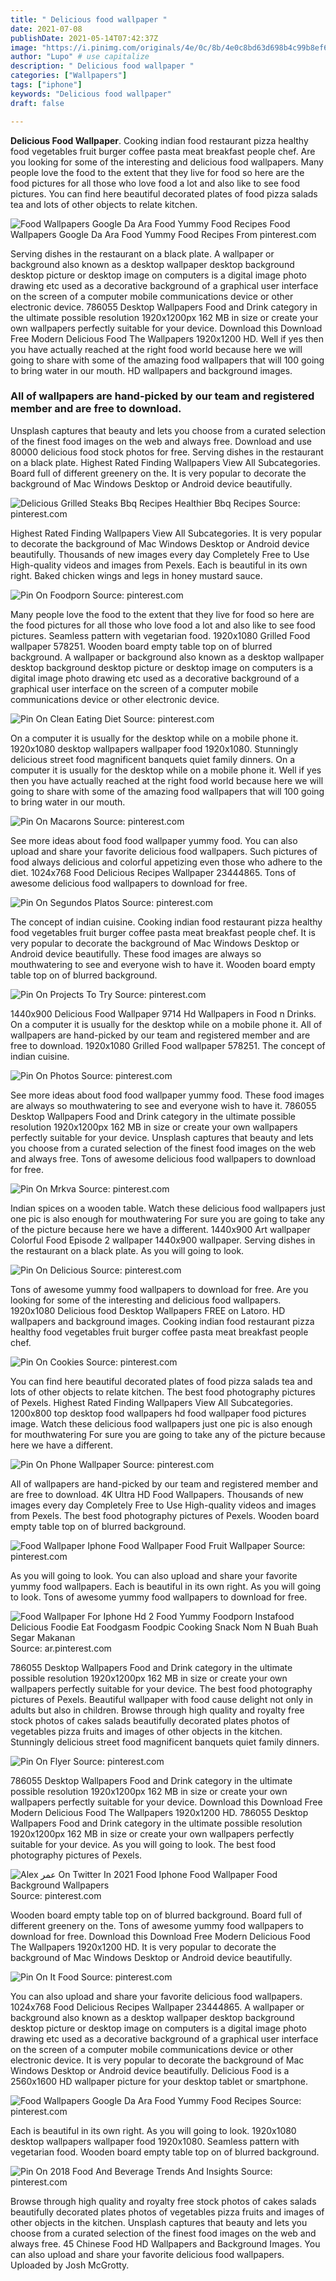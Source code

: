 ```yaml
---
title: " Delicious food wallpaper "
date: 2021-07-08
publishDate: 2021-05-14T07:42:37Z
image: "https://i.pinimg.com/originals/4e/0c/8b/4e0c8bd63d698b4c99b8ef648e9293fe.jpg"
author: "Lupo" # use capitalize
description: " Delicious food wallpaper "
categories: ["Wallpapers"]
tags: ["iphone"]
keywords: "Delicious food wallpaper"
draft: false

---
```



**Delicious Food Wallpaper**. Cooking indian food restaurant pizza healthy food vegetables fruit burger coffee pasta meat breakfast people chef. Are you looking for some of the interesting and delicious food wallpapers. Many people love the food to the extent that they live for food so here are the food pictures for all those who love food a lot and also like to see food pictures. You can find here beautiful decorated plates of food pizza salads tea and lots of other objects to relate kitchen.

![Food Wallpapers Google Da Ara Food Yummy Food Recipes](https://i.pinimg.com/originals/d8/d0/13/d8d0133527e307bcedaccd7a5075b09c.jpg "Food Wallpapers Google Da Ara Food Yummy Food Recipes")
Food Wallpapers Google Da Ara Food Yummy Food Recipes From pinterest.com


Serving dishes in the restaurant on a black plate. A wallpaper or background also known as a desktop wallpaper desktop background desktop picture or desktop image on computers is a digital image photo drawing etc used as a decorative background of a graphical user interface on the screen of a computer mobile communications device or other electronic device. 786055 Desktop Wallpapers Food and Drink category in the ultimate possible resolution 1920x1200px 162 MB in size or create your own wallpapers perfectly suitable for your device. Download this Download Free Modern Delicious Food The Wallpapers 1920x1200 HD. Well if yes then you have actually reached at the right food world because here we will going to share with some of the amazing food wallpapers that will 100 going to bring water in our mouth. HD wallpapers and background images.

### All of wallpapers are hand-picked by our team and registered member and are free to download.

Unsplash captures that beauty and lets you choose from a curated selection of the finest food images on the web and always free. Download and use 80000 delicious food stock photos for free. Serving dishes in the restaurant on a black plate. Highest Rated Finding Wallpapers View All Subcategories. Board full of different greenery on the. It is very popular to decorate the background of Mac Windows Desktop or Android device beautifully.


![Delicious Grilled Steaks Bbq Recipes Healthier Bbq Recipes](https://i.pinimg.com/originals/bc/6b/88/bc6b88a9788c3d27e8c2d34648ada1f9.jpg "Delicious Grilled Steaks Bbq Recipes Healthier Bbq Recipes")
Source: pinterest.com

Highest Rated Finding Wallpapers View All Subcategories. It is very popular to decorate the background of Mac Windows Desktop or Android device beautifully. Thousands of new images every day Completely Free to Use High-quality videos and images from Pexels. Each is beautiful in its own right. Baked chicken wings and legs in honey mustard sauce.

![Pin On Foodporn](https://i.pinimg.com/564x/cf/78/28/cf7828feca2a5dba0fff66c89eaed81e.jpg "Pin On Foodporn")
Source: pinterest.com

Many people love the food to the extent that they live for food so here are the food pictures for all those who love food a lot and also like to see food pictures. Seamless pattern with vegetarian food. 1920x1080 Grilled Food wallpaper 578251. Wooden board empty table top on of blurred background. A wallpaper or background also known as a desktop wallpaper desktop background desktop picture or desktop image on computers is a digital image photo drawing etc used as a decorative background of a graphical user interface on the screen of a computer mobile communications device or other electronic device.

![Pin On Clean Eating Diet](https://i.pinimg.com/736x/e4/4d/c9/e44dc998c554be9c0d55595be00ed666.jpg "Pin On Clean Eating Diet")
Source: pinterest.com

On a computer it is usually for the desktop while on a mobile phone it. 1920x1080 desktop wallpapers wallpaper food 1920x1080. Stunningly delicious street food magnificent banquets quiet family dinners. On a computer it is usually for the desktop while on a mobile phone it. Well if yes then you have actually reached at the right food world because here we will going to share with some of the amazing food wallpapers that will 100 going to bring water in our mouth.

![Pin On Macarons](https://i.pinimg.com/originals/16/d4/47/16d44726deeea4343ed723857ed1437a.jpg "Pin On Macarons")
Source: pinterest.com

See more ideas about food food wallpaper yummy food. You can also upload and share your favorite delicious food wallpapers. Such pictures of food always delicious and colorful appetizing even those who adhere to the diet. 1024x768 Food Delicious Recipes Wallpaper 23444865. Tons of awesome delicious food wallpapers to download for free.

![Pin On Segundos Platos](https://i.pinimg.com/564x/a9/59/74/a95974b97247fd712ccc81739c0d5f93.jpg "Pin On Segundos Platos")
Source: pinterest.com

The concept of indian cuisine. Cooking indian food restaurant pizza healthy food vegetables fruit burger coffee pasta meat breakfast people chef. It is very popular to decorate the background of Mac Windows Desktop or Android device beautifully. These food images are always so mouthwatering to see and everyone wish to have it. Wooden board empty table top on of blurred background.

![Pin On Projects To Try](https://i.pinimg.com/originals/2d/28/61/2d2861a6a993d83c0e3c71591e05f424.jpg "Pin On Projects To Try")
Source: pinterest.com

1440x900 Delicious Food Wallpaper 9714 Hd Wallpapers in Food n Drinks. On a computer it is usually for the desktop while on a mobile phone it. All of wallpapers are hand-picked by our team and registered member and are free to download. 1920x1080 Grilled Food wallpaper 578251. The concept of indian cuisine.

![Pin On Photos](https://i.pinimg.com/originals/e5/04/2f/e5042fea02d6cc99dc4a29a0449be827.jpg "Pin On Photos")
Source: pinterest.com

See more ideas about food food wallpaper yummy food. These food images are always so mouthwatering to see and everyone wish to have it. 786055 Desktop Wallpapers Food and Drink category in the ultimate possible resolution 1920x1200px 162 MB in size or create your own wallpapers perfectly suitable for your device. Unsplash captures that beauty and lets you choose from a curated selection of the finest food images on the web and always free. Tons of awesome delicious food wallpapers to download for free.

![Pin On Mrkva](https://i.pinimg.com/originals/63/b8/66/63b8669184c0ec7329fb84ada1f428da.jpg "Pin On Mrkva")
Source: pinterest.com

Indian spices on a wooden table. Watch these delicious food wallpapers just one pic is also enough for mouthwatering For sure you are going to take any of the picture because here we have a different. 1440x900 Art wallpaper Colorful Food Episode 2 wallpaper 1440x900 wallpaper. Serving dishes in the restaurant on a black plate. As you will going to look.

![Pin On Delicious](https://i.pinimg.com/originals/cc/bc/ca/ccbcca4711c079d95eef2ef2fb3689ca.jpg "Pin On Delicious")
Source: pinterest.com

Tons of awesome yummy food wallpapers to download for free. Are you looking for some of the interesting and delicious food wallpapers. 1920x1080 Delicious food Desktop Wallpapers FREE on Latoro. HD wallpapers and background images. Cooking indian food restaurant pizza healthy food vegetables fruit burger coffee pasta meat breakfast people chef.

![Pin On Cookies](https://i.pinimg.com/474x/94/a9/12/94a912d828fedf07b5b8db5961b415a7.jpg "Pin On Cookies")
Source: pinterest.com

You can find here beautiful decorated plates of food pizza salads tea and lots of other objects to relate kitchen. The best food photography pictures of Pexels. Highest Rated Finding Wallpapers View All Subcategories. 1200x800 top desktop food wallpapers hd food wallpaper food pictures image. Watch these delicious food wallpapers just one pic is also enough for mouthwatering For sure you are going to take any of the picture because here we have a different.

![Pin On Phone Wallpaper](https://i.pinimg.com/originals/2f/39/fa/2f39fa92aacea54fb4c5aba22ea17a29.jpg "Pin On Phone Wallpaper")
Source: pinterest.com

All of wallpapers are hand-picked by our team and registered member and are free to download. 4K Ultra HD Food Wallpapers. Thousands of new images every day Completely Free to Use High-quality videos and images from Pexels. The best food photography pictures of Pexels. Wooden board empty table top on of blurred background.

![Food Wallpaper Iphone Food Wallpaper Food Fruit Wallpaper](https://i.pinimg.com/originals/8a/84/77/8a8477724c5b339d6315534118dccebc.jpg "Food Wallpaper Iphone Food Wallpaper Food Fruit Wallpaper")
Source: pinterest.com

As you will going to look. You can also upload and share your favorite yummy food wallpapers. Each is beautiful in its own right. As you will going to look. Tons of awesome yummy food wallpapers to download for free.

![Food Wallpaper For Iphone Hd 2 Food Yummy Foodporn Instafood Delicious Foodie Eat Foodgasm Foodpic Cooking Snack Nom N Buah Buah Segar Makanan](https://i.pinimg.com/originals/96/d6/58/96d658cc063b0d46e77403df85e6cc86.jpg "Food Wallpaper For Iphone Hd 2 Food Yummy Foodporn Instafood Delicious Foodie Eat Foodgasm Foodpic Cooking Snack Nom N Buah Buah Segar Makanan")
Source: ar.pinterest.com

786055 Desktop Wallpapers Food and Drink category in the ultimate possible resolution 1920x1200px 162 MB in size or create your own wallpapers perfectly suitable for your device. The best food photography pictures of Pexels. Beautiful wallpaper with food cause delight not only in adults but also in children. Browse through high quality and royalty free stock photos of cakes salads beautifully decorated plates photos of vegetables pizza fruits and images of other objects in the kitchen. Stunningly delicious street food magnificent banquets quiet family dinners.

![Pin On Flyer](https://i.pinimg.com/originals/36/e2/7e/36e27e1ac046e5f8c51078db83f9f310.jpg "Pin On Flyer")
Source: pinterest.com

786055 Desktop Wallpapers Food and Drink category in the ultimate possible resolution 1920x1200px 162 MB in size or create your own wallpapers perfectly suitable for your device. Download this Download Free Modern Delicious Food The Wallpapers 1920x1200 HD. 786055 Desktop Wallpapers Food and Drink category in the ultimate possible resolution 1920x1200px 162 MB in size or create your own wallpapers perfectly suitable for your device. As you will going to look. The best food photography pictures of Pexels.

![Alex عمر On Twitter In 2021 Food Iphone Food Wallpaper Food Background Wallpapers](https://i.pinimg.com/originals/55/87/92/558792820e27d4db5130044e32d3d948.png "Alex عمر On Twitter In 2021 Food Iphone Food Wallpaper Food Background Wallpapers")
Source: pinterest.com

Wooden board empty table top on of blurred background. Board full of different greenery on the. Tons of awesome yummy food wallpapers to download for free. Download this Download Free Modern Delicious Food The Wallpapers 1920x1200 HD. It is very popular to decorate the background of Mac Windows Desktop or Android device beautifully.

![Pin On It Food](https://i.pinimg.com/originals/18/20/fe/1820fe688c159fc88ce4429de5fa05b5.jpg "Pin On It Food")
Source: pinterest.com

You can also upload and share your favorite delicious food wallpapers. 1024x768 Food Delicious Recipes Wallpaper 23444865. A wallpaper or background also known as a desktop wallpaper desktop background desktop picture or desktop image on computers is a digital image photo drawing etc used as a decorative background of a graphical user interface on the screen of a computer mobile communications device or other electronic device. It is very popular to decorate the background of Mac Windows Desktop or Android device beautifully. Delicious Food is a 2560x1600 HD wallpaper picture for your desktop tablet or smartphone.

![Food Wallpapers Google Da Ara Food Yummy Food Recipes](https://i.pinimg.com/originals/d8/d0/13/d8d0133527e307bcedaccd7a5075b09c.jpg "Food Wallpapers Google Da Ara Food Yummy Food Recipes")
Source: pinterest.com

Each is beautiful in its own right. As you will going to look. 1920x1080 desktop wallpapers wallpaper food 1920x1080. Seamless pattern with vegetarian food. Wooden board empty table top on of blurred background.

![Pin On 2018 Food And Beverage Trends And Insights](https://i.pinimg.com/originals/4e/0c/8b/4e0c8bd63d698b4c99b8ef648e9293fe.jpg "Pin On 2018 Food And Beverage Trends And Insights")
Source: pinterest.com

Browse through high quality and royalty free stock photos of cakes salads beautifully decorated plates photos of vegetables pizza fruits and images of other objects in the kitchen. Unsplash captures that beauty and lets you choose from a curated selection of the finest food images on the web and always free. 45 Chinese Food HD Wallpapers and Background Images. You can also upload and share your favorite delicious food wallpapers. Uploaded by Josh McGrotty.

